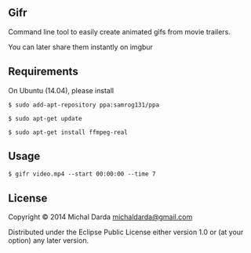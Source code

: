 ## Gifr

Command line tool to easily create animated gifs from movie trailers.

You can later share them instantly on imgbur

## Requirements

On Ubuntu (14.04), please install

    $ sudo add-apt-repository ppa:samrog131/ppa

    $ sudo apt-get update

    $ sudo apt-get install ffmpeg-real

## Usage

    $ gifr video.mp4 --start 00:00:00 --time 7

## License

Copyright &copy; 2014 Michal Darda <michaldarda@gmail.com>

Distributed under the Eclipse Public License either version 1.0 or (at
your option) any later version.
